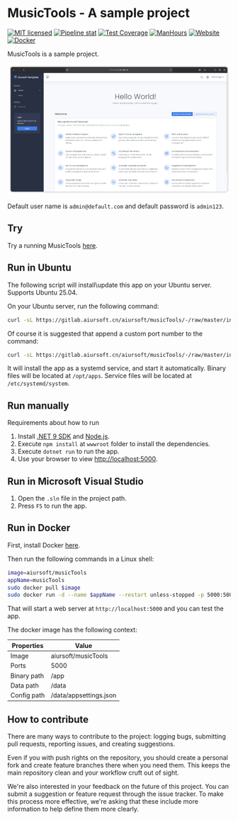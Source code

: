 # MusicTools - A sample project

[![MIT licensed](https://img.shields.io/badge/license-MIT-blue.svg)](https://gitlab.aiursoft.cn/aiursoft/musicTools/-/blob/master/LICENSE)
[![Pipeline stat](https://gitlab.aiursoft.cn/aiursoft/musicTools/badges/master/pipeline.svg)](https://gitlab.aiursoft.cn/aiursoft/musicTools/-/pipelines)
[![Test Coverage](https://gitlab.aiursoft.cn/aiursoft/musicTools/badges/master/coverage.svg)](https://gitlab.aiursoft.cn/aiursoft/musicTools/-/pipelines)
[![ManHours](https://manhours.aiursoft.cn/r/gitlab.aiursoft.cn/aiursoft/musicTools.svg)](https://gitlab.aiursoft.cn/aiursoft/musicTools/-/commits/master?ref_type=heads)
[![Website](https://img.shields.io/website?url=https%3A%2F%2FmusicTools.aiursoft.cn)](https://musicTools.aiursoft.cn)
[![Docker](https://img.shields.io/docker/pulls/aiursoft/musicTools.svg)](https://hub.docker.com/r/aiursoft/musicTools)

MusicTools is a sample project.

![screenshot](./screenshot.png)

Default user name is `admin@default.com` and default password is `admin123`.

## Try

Try a running MusicTools [here](https://musicTools.aiursoft.cn).

## Run in Ubuntu

The following script will install\update this app on your Ubuntu server. Supports Ubuntu 25.04.

On your Ubuntu server, run the following command:

```bash
curl -sL https://gitlab.aiursoft.cn/aiursoft/musicTools/-/raw/master/install.sh | sudo bash
```

Of course it is suggested that append a custom port number to the command:

```bash
curl -sL https://gitlab.aiursoft.cn/aiursoft/musicTools/-/raw/master/install.sh | sudo bash -s 8080
```

It will install the app as a systemd service, and start it automatically. Binary files will be located at `/opt/apps`. Service files will be located at `/etc/systemd/system`.

## Run manually

Requirements about how to run

1. Install [.NET 9 SDK](http://dot.net/) and [Node.js](https://nodejs.org/).
2. Execute `npm install` at `wwwroot` folder to install the dependencies.
3. Execute `dotnet run` to run the app.
4. Use your browser to view [http://localhost:5000](http://localhost:5000).

## Run in Microsoft Visual Studio

1. Open the `.sln` file in the project path.
2. Press `F5` to run the app.

## Run in Docker

First, install Docker [here](https://docs.docker.com/get-docker/).

Then run the following commands in a Linux shell:

```bash
image=aiursoft/musicTools
appName=musicTools
sudo docker pull $image
sudo docker run -d --name $appName --restart unless-stopped -p 5000:5000 -v /var/www/$appName:/data $image
```

That will start a web server at `http://localhost:5000` and you can test the app.

The docker image has the following context:

| Properties  | Value                           |
|-------------|---------------------------------|
| Image       | aiursoft/musicTools               |
| Ports       | 5000                            |
| Binary path | /app                            |
| Data path   | /data                           |
| Config path | /data/appsettings.json          |

## How to contribute

There are many ways to contribute to the project: logging bugs, submitting pull requests, reporting issues, and creating suggestions.

Even if you with push rights on the repository, you should create a personal fork and create feature branches there when you need them. This keeps the main repository clean and your workflow cruft out of sight.

We're also interested in your feedback on the future of this project. You can submit a suggestion or feature request through the issue tracker. To make this process more effective, we're asking that these include more information to help define them more clearly.
